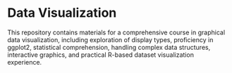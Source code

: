 # Data Visualization

This repository contains materials for a comprehensive course in graphical data visualization, including exploration of display types, proficiency in ggplot2, statistical comprehension, handling complex data structures, interactive graphics, and practical R-based dataset visualization experience.
